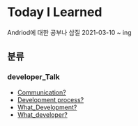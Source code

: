 # Today I Learned
Andriod에 대한 공부나 삽질 2021-03-10 ~ ing

## 분류

### developer_Talk
- [Communication?](https://github.com/GSMYunsung/TIL/blob/main/developer_Talk/Communication%3F.md)
- [Development process?](https://github.com/GSMYunsung/TIL/blob/main/developer_Talk/Development%20process%3F.md)
- [What_Development?](https://github.com/GSMYunsung/TIL/blob/main/developer_Talk/What_Development%3F.md)
- [What_developer?](https://github.com/GSMYunsung/TIL/blob/main/developer_Talk/What_developer%3F.md)
